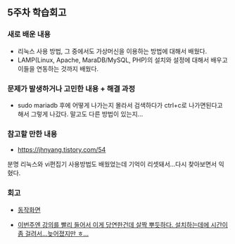 ## 5주차 학습회고

### 새로 배운 내용

- 리눅스 사용 방법, 그 중에서도 가상머신을 이용하는 방법에 대해서 배웠다.
- LAMP(Linux, Apache, MaraDB/MySQL, PHP)의 설치와 설정에 대해서 배우고 이들을 연동하는 것까지 배웠다.


### 문제가 발생하거나 고민한 내용 + 해결 과정
- sudo mariadb 후에 어떻게 나가는지 몰라서 검색하다가 ctrl+c로 나가면된다고 해서 그렇게 나갔다. 말고도 다른 방법이 있는지...
 

### 참고할 만한 내용 
- https://jhnyang.tistory.com/54

분명 리눅스와 vi편집기 사용방법도 배웠었는데 기억이 리셋돼서...다시 찾아보면서 익혔다.



### 회고
- <a href="https://youtu.be/aufQCbAZX50"> 동작화면

- 이번주엔 강의를 빨리 들어서 이게 당연한건데 살짝 뿌듯하다. 설치하는데에 시간이 좀 걸려서...늦어졌지만 ㅎ...

